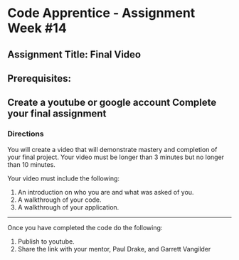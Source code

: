 # Code Apprentice - Assignment Week #14

## Assignment Title: Final Video

## Prerequisites:
Create a youtube or google account
Complete your final assignment
---

### Directions

You will create a video that will demonstrate mastery and completion of your final project. Your video must be longer than 3 minutes but no longer than 10 minutes. 

Your video must include the following:
1. An introduction on who you are and what was asked of you.
1. A walkthrough of your code.
1. A walkthrough of your application.

---

Once you have completed the code do the following:

1. Publish to youtube. 
2. Share the link with your mentor, Paul Drake, and Garrett Vangilder
